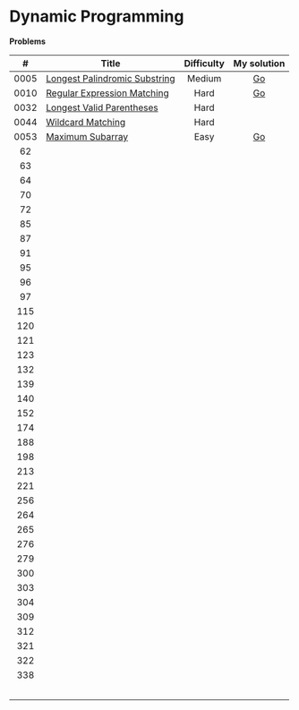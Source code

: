# Dynamic Programming



**Problems**

|  #   | Title                                                        | Difficulty |                         My solution                          |
| :--: | ------------------------------------------------------------ | :--------: | :----------------------------------------------------------: |
| 0005 | [Longest Palindromic Substring](https://github.com/Apollo4634/LeetCode/blob/master/problem/string/0005_LongestPalindromicSubstring.md) |   Medium   | [Go](https://github.com/Apollo4634/LeetCode/tree/master/src/string/solution/LongestPalindromicSubstring.java) |
| 0010 | [Regular Expression Matching](https://github.com/Apollo4634/LeetCode/blob/master/problem/string/0010_RegularExpressionMatching.md) |    Hard    | [Go](https://github.com/Apollo4634/LeetCode/tree/master/src/string/solution/RegularExpressionMatching.java) |
| 0032 | [Longest Valid Parentheses](https://leetcode.com/problems/longest-valid-parentheses) |    Hard    |                                                              |
| 0044 | [Wildcard Matching](https://leetcode.com/problems/wildcard-matching) |    Hard    |                                                              |
| 0053 | [Maximum Subarray](https://leetcode.com/problems/maximum-subarray) |    Easy    | [Go](https://github.com/Apollo4634/LeetCode/blob/master/src/array/solution/MaximumSubarray_53.java) |
|  62  |                                                              |            |                                                              |
|  63  |                                                              |            |                                                              |
|  64  |                                                              |            |                                                              |
|  70  |                                                              |            |                                                              |
|  72  |                                                              |            |                                                              |
|  85  |                                                              |            |                                                              |
|  87  |                                                              |            |                                                              |
|  91  |                                                              |            |                                                              |
|  95  |                                                              |            |                                                              |
|  96  |                                                              |            |                                                              |
|  97  |                                                              |            |                                                              |
| 115  |                                                              |            |                                                              |
| 120  |                                                              |            |                                                              |
| 121  |                                                              |            |                                                              |
| 123  |                                                              |            |                                                              |
| 132  |                                                              |            |                                                              |
| 139  |                                                              |            |                                                              |
| 140  |                                                              |            |                                                              |
| 152  |                                                              |            |                                                              |
| 174  |                                                              |            |                                                              |
| 188  |                                                              |            |                                                              |
| 198  |                                                              |            |                                                              |
| 213  |                                                              |            |                                                              |
| 221  |                                                              |            |                                                              |
| 256  |                                                              |            |                                                              |
| 264  |                                                              |            |                                                              |
| 265  |                                                              |            |                                                              |
| 276  |                                                              |            |                                                              |
| 279  |                                                              |            |                                                              |
| 300  |                                                              |            |                                                              |
| 303  |                                                              |            |                                                              |
| 304  |                                                              |            |                                                              |
| 309  |                                                              |            |                                                              |
| 312  |                                                              |            |                                                              |
| 321  |                                                              |            |                                                              |
| 322  |                                                              |            |                                                              |
| 338  |                                                              |            |                                                              |
|      |                                                              |            |                                                              |
|      |                                                              |            |                                                              |
|      |                                                              |            |                                                              |
|      |                                                              |            |                                                              |
|      |                                                              |            |                                                              |